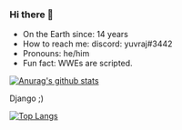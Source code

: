 ### Hi there 👋

<!--
**YuvrajGeek/YuvrajGeek** is a ✨ _special_ ✨ repository because its `README.md` (this file) appears on your GitHub profile.

Here are some ideas to get you started:

- 🔭 I’m currently working on ...
- 🌱 I’m currently learning ...
- 👯 I’m looking to collaborate on ...
- 🤔 I’m looking for help with ...
- 💬 Ask me about ...-->
-  On the Earth since: 14 years
-  How to reach me: discord: yuvraj#3442
-  Pronouns: he/him
-  Fun fact: WWEs are scripted.

[![Anurag's github stats](https://github-readme-stats.vercel.app/api?username=YuvrajGeek&show_icons=true&theme=radical)](https://github.com/anuraghazra/github-readme-stats)

Django ;)

[![Top Langs](https://github-readme-stats.vercel.app/api/top-langs/?username=YuvrajGeek&show_icons=true&theme=radical&hide=html)](https://github.com/anuraghazra/github-readme-stats)
